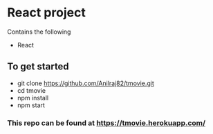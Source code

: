 # React project
Contains the following
- React

## To get started
- git clone https://github.com/Anilraj82/tmovie.git
- cd tmovie
- npm install
- npm start

### This repo can be found at https://tmovie.herokuapp.com/
